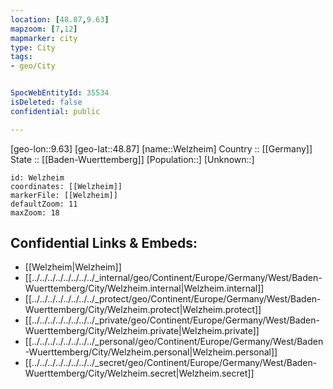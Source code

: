 ```yaml
---
location: [48.87,9.63] 
mapzoom: [7,12] 
mapmarker: city 
type: City
tags:
- geo/City


SpocWebEntityId: 35534
isDeleted: false
confidential: public

---
```

[geo-lon::9.63] 
[geo-lat::48.87] 
[name::Welzheim] 
Country :: [[Germany]]  
State :: [[Baden-Wuerttemberg]] 
[Population::] 
[Unknown::] 


```leaflet
id: Welzheim
coordinates: [[Welzheim]] 
markerFile: [[Welzheim]] 
defaultZoom: 11 
maxZoom: 18
```


## Confidential Links & Embeds: 
- [[Welzheim|Welzheim]]  
- [[../../../../../../../../_internal/geo/Continent/Europe/Germany/West/Baden-Wuerttemberg/City/Welzheim.internal|Welzheim.internal]] 
- [[../../../../../../../../_protect/geo/Continent/Europe/Germany/West/Baden-Wuerttemberg/City/Welzheim.protect|Welzheim.protect]] 
- [[../../../../../../../../_private/geo/Continent/Europe/Germany/West/Baden-Wuerttemberg/City/Welzheim.private|Welzheim.private]] 
- [[../../../../../../../../_personal/geo/Continent/Europe/Germany/West/Baden-Wuerttemberg/City/Welzheim.personal|Welzheim.personal]] 
- [[../../../../../../../../_secret/geo/Continent/Europe/Germany/West/Baden-Wuerttemberg/City/Welzheim.secret|Welzheim.secret]] 
